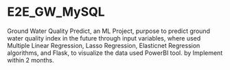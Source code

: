 # E2E_GW_MySQL
Ground Water Quality Predict, an ML Project, purpose to predict ground water quality index in the future through input variables, where used Multiple Linear Regression, Lasso Regression, Elasticnet Regression algorithms, and Flask, to visualize the data used PowerBI tool. by Implement within 2 months.

